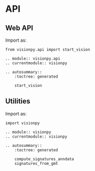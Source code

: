 # API

## Web API

Import as:

```
from visionpy.api import start_vision
```

```{eval-rst}
.. module:: visionpy.api
.. currentmodule:: visionpy

.. autosummary::
    :toctree: generated

    start_vision
```

## Utilities

Import as:

```
import visionpy
```

```{eval-rst}
.. module:: visionpy
.. currentmodule:: visionpy

.. autosummary::
    :toctree: generated

    compute_signatures_anndata
    signatures_from_gmt
```
